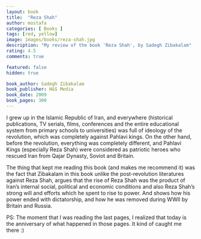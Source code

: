 ```yaml
---
layout: book
title:  "Reza Shah"
author: mostafa
categories: [ Books ]
tags: [red, yellow]
image: images/books/reza-shah.jpg
description: "My review of the book 'Reza Shah', by Sadegh Zibakalam"
rating: 4.5
comments: true

featured: false
hidden: true

book_author: Sadegh Zibakalam
book_publisher: H&S Media
book_date: 2009
book_pages: 300
---
```


I grew up in the Islamic Republic of Iran, and everywhere (historical publications, TV serials, films, conferences and the entire educational system from primary schools to universities) was full of ideology of the revolution, which was completely against Pahlavi kings. On the other hand, before the revolution, everything was completely different, and Pahlavi Kings (especially Reza Shah) were considered as patriotic heroes who rescued Iran from Qajar Dynasty, Soviot and Britain.

The thing that kept me reading this book (and makes me recommend it) was the fact that Zibakalam in this book unlike the post-revolution literatures against Reza Shah, argues that the rise of Reza Shah was the product of Iran’s internal social, political and economic conditions and also Reza Shah’s strong will and efforts which he spent to rise to power. And shows how his power ended with dictatorship, and how he was removed during WWII by Britain and Russia.

PS: The moment that I was reading the last pages, I realized that today is the anniversary of what happened in those pages. It kind of caught me there :)

